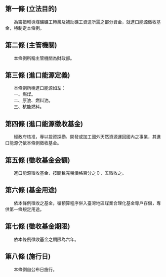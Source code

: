第一條 (立法目的)
-----------------
　　為籌措輔導煤礦礦工轉業及補助礦工資遣所需之部分資金，就進口能源徵收基金，特制定本條例。  


第二條 (主管機關)
-----------------
　　本條例所稱主管機關為財政部。  


第三條 (進口能源定義)
---------------------
　　本條例所稱進口能源如左：  
　　一、燃煤。  
　　二、原油、燃料油。  
　　三、核能燃料。  


第四條 (進口能源徵收基金)
-------------------------
　　經政府核准，專以投資探勘、開發或加工國外天然資源運回國內之事業，其進口能源仍依本條例徵收基金。  


第五條 (徵收基金金額)
---------------------
　　進口能源徵收基金，按關稅完稅價格百分之０．五徵收之。  


第六條 (基金用途)
-----------------
　　依本條例徵收之基金，循預算程序併入臺灣地區煤業合理化基金專戶存儲，專供第一條規定用途。  


第七條 (徵收基金期限)
---------------------
　　依本條例徵收基金之期限為六年。  


第八條 (施行日)
---------------
　　本條例自公布日施行。